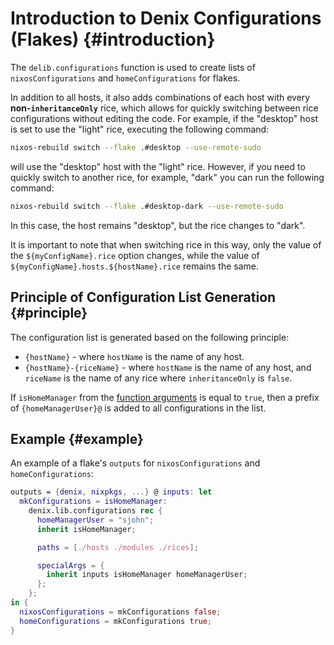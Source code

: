 # Introduction to Denix Configurations (Flakes) {#introduction}
The `delib.configurations` function is used to create lists of `nixosConfigurations` and `homeConfigurations` for flakes.

In addition to all hosts, it also adds combinations of each host with every **non-`inheritanceOnly`** rice, which allows for quickly switching between rice configurations without editing the code. For example, if the "desktop" host is set to use the "light" rice, executing the following command:

```sh
nixos-rebuild switch --flake .#desktop --use-remote-sudo
```

will use the "desktop" host with the "light" rice. However, if you need to quickly switch to another rice, for example, "dark" you can run the following command:

```sh
nixos-rebuild switch --flake .#desktop-dark --use-remote-sudo
```

In this case, the host remains "desktop", but the rice changes to "dark".

It is important to note that when switching rice in this way, only the value of the `${myConfigName}.rice` option changes, while the value of `${myConfigName}.hosts.${hostName}.rice` remains the same.

## Principle of Configuration List Generation {#principle}
The configuration list is generated based on the following principle:

- `{hostName}` - where `hostName` is the name of any host.
- `{hostName}-{riceName}` - where `hostName` is the name of any host, and `riceName` is the name of any rice where `inheritanceOnly` is `false`.

If `isHomeManager` from the [function arguments](/configurations/structure#function-arguments) is equal to `true`, then a prefix of `{homeManagerUser}@` is added to all configurations in the list.

## Example {#example}
An example of a flake's `outputs` for `nixosConfigurations` and `homeConfigurations`:

```nix
outputs = {denix, nixpkgs, ...} @ inputs: let
  mkConfigurations = isHomeManager:
    denix.lib.configurations rec {
      homeManagerUser = "sjohn";
      inherit isHomeManager;

      paths = [./hosts ./modules ./rices];

      specialArgs = {
        inherit inputs isHomeManager homeManagerUser;
      };
    };
in {
  nixosConfigurations = mkConfigurations false;
  homeConfigurations = mkConfigurations true;
}
```
